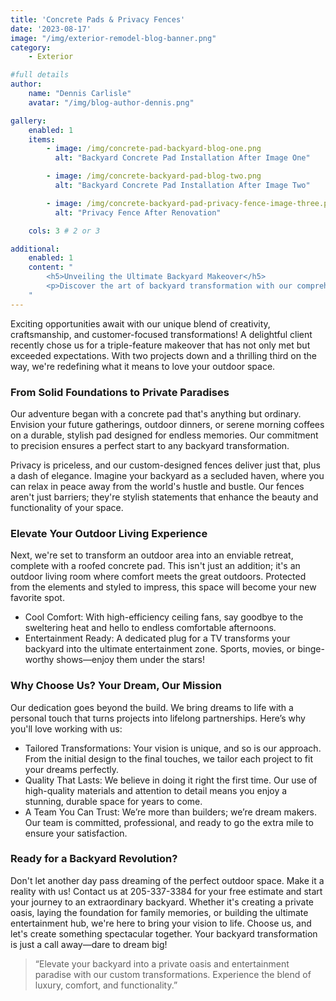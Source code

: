```yaml
---
title: 'Concrete Pads & Privacy Fences'
date: '2023-08-17'
image: "/img/exterior-remodel-blog-banner.png"
category:
    - Exterior

#full details
author:
    name: "Dennis Carlisle"
    avatar: "/img/blog-author-dennis.png"

gallery:
    enabled: 1
    items:
        - image: /img/concrete-pad-backyard-blog-one.png
          alt: "Backyard Concrete Pad Installation After Image One"

        - image: /img/concrete-backyard-pad-blog-two.png
          alt: "Backyard Concrete Pad Installation After Image Two"

        - image: /img/concrete-backyard-pad-privacy-fence-image-three.png
          alt: "Privacy Fence After Renovation"

    cols: 3 # 2 or 3

additional:
    enabled: 1
    content: "
        <h5>Unveiling the Ultimate Backyard Makeover</h5>
        <p>Discover the art of backyard transformation with our comprehensive makeover services. From the foundational elegance of concrete pads to the serene privacy of custom fences and the luxurious comfort of outdoor living spaces, we're dedicated to turning your outdoor area into a haven of relaxation and entertainment. Embrace the opportunity to redefine your backyard experience. Let's craft your dream space together.</p>
    "
---
```


Exciting opportunities await with our unique blend of creativity, craftsmanship, and customer-focused transformations! A delightful client recently chose us for a triple-feature makeover that has not only met but exceeded expectations. With two projects down and a thrilling third on the way, we're redefining what it means to love your outdoor space.

### From Solid Foundations to Private Paradises

Our adventure began with a concrete pad that's anything but ordinary. Envision your future gatherings, outdoor dinners, or serene morning coffees on a durable, stylish pad designed for endless memories. Our commitment to precision ensures a perfect start to any backyard transformation.

Privacy is priceless, and our custom-designed fences deliver just that, plus a dash of elegance. Imagine your backyard as a secluded haven, where you can relax in peace away from the world's hustle and bustle. Our fences aren't just barriers; they're stylish statements that enhance the beauty and functionality of your space.

### Elevate Your Outdoor Living Experience

Next, we're set to transform an outdoor area into an enviable retreat, complete with a roofed concrete pad. This isn't just an addition; it's an outdoor living room where comfort meets the great outdoors. Protected from the elements and styled to impress, this space will become your new favorite spot.

- Cool Comfort: With high-efficiency ceiling fans, say goodbye to the sweltering heat and hello to endless comfortable afternoons.
- Entertainment Ready: A dedicated plug for a TV transforms your backyard into the ultimate entertainment zone. Sports, movies, or binge-worthy shows—enjoy them under the stars!

### Why Choose Us? Your Dream, Our Mission

Our dedication goes beyond the build. We bring dreams to life with a personal touch that turns projects into lifelong partnerships. Here’s why you'll love working with us:

- Tailored Transformations: Your vision is unique, and so is our approach. From the initial design to the final touches, we tailor each project to fit your dreams perfectly.
- Quality That Lasts: We believe in doing it right the first time. Our use of high-quality materials and attention to detail means you enjoy a stunning, durable space for years to come.
- A Team You Can Trust: We’re more than builders; we’re dream makers. Our team is committed, professional, and ready to go the extra mile to ensure your satisfaction.

### Ready for a Backyard Revolution?

Don't let another day pass dreaming of the perfect outdoor space. Make it a reality with us! Contact us at 205-337-3384 for your free estimate and start your journey to an extraordinary backyard. Whether it's creating a private oasis, laying the foundation for family memories, or building the ultimate entertainment hub, we're here to bring your vision to life. Choose us, and let's create something spectacular together. Your backyard transformation is just a call away—dare to dream big!

> “Elevate your backyard into a private oasis and entertainment paradise with our custom transformations. Experience the blend of luxury, comfort, and functionality.”
